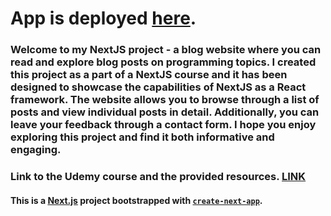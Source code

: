# App is deployed [here](https://nextjs-blog-website-six.vercel.app/).

### Welcome to my NextJS project - a blog website where you can read and explore blog posts on programming topics. I created this project as a part of a NextJS course and it has been designed to showcase the capabilities of NextJS as a React framework. The website allows you to browse through a list of posts and view individual posts in detail. Additionally, you can leave your feedback through a contact form. I hope you enjoy exploring this project and find it both informative and engaging.

### Link to the Udemy course and the provided resources. [LINK](https://www.udemy.com/course/nextjs-react-the-complete-guide/)

#### This is a [Next.js](https://nextjs.org/) project bootstrapped with [`create-next-app`](https://github.com/vercel/next.js/tree/canary/packages/create-next-app).


